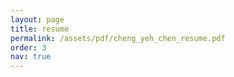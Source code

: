 ```yaml
---
layout: page
title: resume
permalink: /assets/pdf/cheng_yeh_chen_resume.pdf
order: 3
nav: true
---
```


<!-- <a href="/assets/pdf/brian_chao_resume.pdf" download>Download resume</a>

<object data="/assets/pdf/brian_chao_resume.pdf" type="application/pdf" width="100%" height="1000px">
    <embed src="/assets/pdf/brian_chao_resume.pdf">
    </embed>
</object>
--> 
